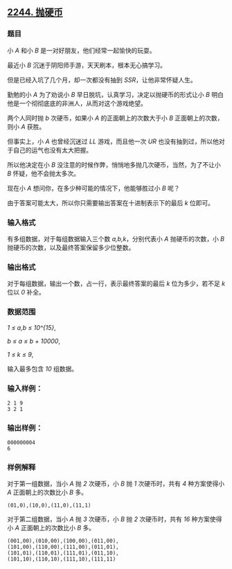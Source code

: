 ## [2244. 抛硬币](https://www.acwing.com/problem/content/2246/)

### 题目

小 *A* 和小 *B* 是一对好朋友，他们经常一起愉快的玩耍。

最近小 *B* 沉迷于阴阳师手游，天天刷本，根本无心搞学习。

但是已经入坑了几个月，却一次都没有抽到 *SSR*，让他非常怀疑人生。

勤勉的小 *A* 为了劝说小 *B* 早日脱坑，认真学习，决定以抛硬币的形式让小 *B* 明白他是一个彻彻底底的非洲人，从而对这个游戏绝望。

两个人同时抛 *b* 次硬币，如果小 *A* 的正面朝上的次数大于小 *B* 正面朝上的次数，则小 *A* 获胜。

但事实上，小 *A* 也曾经沉迷过 *LL* 游戏，而且他一次 *UR* 也没有抽到过，所以他对于自己的运气也没有太大把握。

所以他决定在小 *B* 没注意的时候作弊，悄悄地多抛几次硬币，当然，为了不让小 *B* 怀疑，他不会抛太多次。

现在小 *A* 想问你，在多少种可能的情况下，他能够胜过小 *B* 呢？

由于答案可能太大，所以你只需要输出答案在十进制表示下的最后 *k* 位即可。

### 输入格式

有多组数据，对于每组数据输入三个数 *a,b,k*，分别代表小 *A* 抛硬币的次数，小 *B* 抛硬币的次数，以及最终答案保留多少位整数。

### 输出格式

对于每组数据，输出一个数，占一行，表示最终答案的最后 *k* 位为多少，若不足 *k* 位以 *0* 补全。

### 数据范围

*1 ≤ a,b ≤ 10^{15}*,

*b ≤ a ≤ b + 10000*,

*1 ≤ k ≤ 9*,

输入最多包含 *10* 组数据。

### 输入样例：

```
2 1 9
3 2 1
```

### 输出样例：

```
000000004
6
```

### 样例解释

对于第一组数据，当小 *A* 抛 *2* 次硬币，小 *B* 抛 *1* 次硬币时，共有 *4* 种方案使得小 *A* 正面朝上的次数比小 *B* 多。

```
(01,0),(10,0),(11,0),(11,1)
```

对于第二组数据，当小 *A* 抛 *3* 次硬币，小 *B* 抛 *2* 次硬币时，共有 *16* 种方案使得小 *A* 正面朝上的次数比小 *B* 多。

```
(001,00),(010,00),(100,00),(011,00),
(101,00),(110,00),(111,00),(011,01),
(101,01),(110,01),(111,01),(011,10),
(101,10),(110,10),(111,10),(111,11)
```
